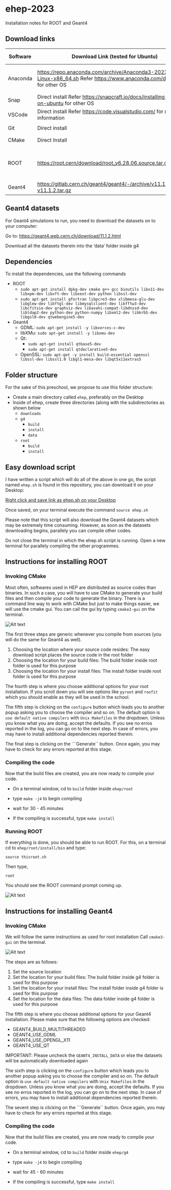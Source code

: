 # ehep-2023
Installation notes for ROOT and Geant4

## Download links

| Software | Download Link (tested for Ubuntu)                                                                                                                                      | Size (approx) | Install command                                                                                |
|----------|------------------------------------------------------------------------------------------------------------------------------------------------------------------------|---------------|------------------------------------------------------------------------------------------------|
| Anaconda | https://repo.anaconda.com/archive/Anaconda3-2023.07-2-Linux-x86_64.sh  Refer https://www.anaconda.com/download for other OS                                            | 1 GB          | ```chmod +x Anaconda3-2023.07-2-Linux-x86_64.sh``` ```./Anaconda3-2023.07-2-Linux-x86_64.sh``` |
| Snap     | Direct install  Refer https://snapcraft.io/docs/installing-snap-on-ubuntu for other OS                                                                                 | 5 MB          | ```sudo apt update``` ```sudo apt install snapd```                                             |
| VSCode   | Direct install Refer https://code.visualstudio.com/ for more information                                                                                               | 70 MB         | ```sudo snap install code --classic```                                                         |
| Git      | Direct install                                                                                                                                                         | 20 MB         | ```sudo snap install git-ubuntu --classic```                                                   |
| CMake    | Direct Install                                                                                                                                                         | 5 MB          | ```sudo snap install cmake --classic```                                                        |
| ROOT     | https://root.cern/download/root_v6.28.06.source.tar.gz                                                                                                                 | 200 MB        | To be discussed, refer to https://root.cern/install/ for requirements for your system          |
| Geant4   | https://gitlab.cern.ch/geant4/geant4/-/archive/v11.1.2/geant4-v11.1.2.tar.gz | 450 MB        | To be discussed …                                                                              |                                                                      |

## Geant4 datasets

For Geant4 simulations to run, you need to download the datasets on to your computer:

Go to: https://geant4.web.cern.ch/download/11.1.2.html

Download all the datasets therein into the ‘data’ folder inside g4

## Dependencies
To install the dependencies, use the following commands
- ROOT
  - ```sudo apt-get install dpkg-dev cmake g++ gcc binutils libx11-dev libxpm-dev libxft-dev libxext-dev python libssl-dev```
  - ```sudo apt-get install gfortran libpcre3-dev xlibmesa-glu-dev libglew-dev libftgl-dev libmysqlclient-dev libfftw3-dev libcfitsio-dev graphviz-dev libavahi-compat-libdnssd-dev libldap2-dev python-dev python-numpy libxml2-dev libkrb5-dev libgsl0-dev qtwebengine5-dev```
- Geant4
  - GDML: ```sudo apt-get install -y libxerces-c-dev```
  - libXMu: ```sudo apt-get install -y libxmu-dev```
  - Qt:
       - ```sudo apt-get install qtbase5-dev```
       - ```sudo apt-get install qtdeclarative5-dev```
  - OpenSSL: ```sudo apt-get -y install build-essential openssl libssl-dev libssl1.0 libgl1-mesa-dev libqt5x11extras5``` 
   

## Folder structure

For the sake of this preschool, we propose to use this folder structure:
- Create a main directory called `ehep`, preferably on the Desktop
- Inside of ehep, create three directories (along with the subdirectories as shown below
  - `downloads`
  - `g4`
    - `build`
    - `install`
    - `data`   
  - `root`
    - `build`
    - `install`

## Easy download script

I have written a script which will do all of the above in one go, the script named ```ehep.sh``` is found in this repository, you can download it on your Desktop:

<a id="raw-url" href="https://raw.githubusercontent.com/deepaksamuel/ehep-2023/main/ehep.sh">Right click and save link as ehep.sh on your Desktop</a>

Once saved, on your terminal execute the command ```source ehep.sh```

Please note that this script will also download the Geant4 datasets which may be extremely time consuming. However, as soon as the datasets downloading begins, parallely you can compile other codes. 

Do not close the terminal in which the ehep.sh script is running. Open a new terminal for parallely compiling the other programmes.

## Instructions for installing ROOT
### Invoking CMake
Most often, softwares used in HEP are distributed as source codes than binaries. In such a case, you will have to use CMake to generate your build files and then compile your code to generate the binary.
There is a command line way to work with CMake but just to make things easier, we will use the cmake gui.
You can call the gui by typing ```cmake3-gui``` on the terminal.

![Alt text](https://github.com/deepaksamuel/ehep-2023/blob/5813fbfefa253839e4fb65a8f2e34fe0c221aa1b/img/cmake-root.png "a title")

The first three steps are generic whenever you compile from sources (you will do the same for Geant4 as well).
  1. Choosing the location where your source code resides: The easy download script places the source code in the root folder
  2. Choosing the location for your build files: The build folder inside root folder is used for this purpose
  3. Choosing the location for your install files: The install folder inside root folder is used for this purpose

The fourth step is where you choose additional options for your root installation. If you scroll down you will see options like ```pyroot``` and ```roofit``` which you should enable as they will be used in the school.

The fifth step is clicking on the ```configure``` button which leads you to another popup asking you to choose the compiler and so on. The default option is ```use default native compilers``` with ```Unix Makefiles``` in the dropdown. Unless you know what you are doing, accept the defaults. If you see no erros reported in the log, you can go on to the next step. In case of errors, you may have to install additional dependencies reported therein. 

The final step is clicking on the ```Generate`` button. Once again, you may have to check for any errors reported at this stage.

### Compiling the code
Now that the build files are created, you are now ready to compile your code.

- On a terminal window, cd to ```build``` folder inside ```ehep/root```

- type ```make -j4``` to begin compiling

- wait for 30 - 45 minutes
  
- If the compiling is successful, type ```make install```  

### Running ROOT
If everything is done, you should be able to run ROOT. For this, on a terminal cd to  ```ehep/root/install/bin``` and type:

```source thisroot.sh```

Then type, 

```root```

You should see the ROOT command prompt coming up.

![Alt text](https://github.com/deepaksamuel/ehep-2023/blob/fa33b5dec029ec533230b8dcfe6c1854e520084f/img/root-prompt.png "a title")



## Instructions for installing Geant4
### Invoking CMake
We will follow the same instructions as used for root installation
Call ```cmake3-gui``` on the terminal.

![Alt text](https://github.com/deepaksamuel/ehep-2023/blob/f03ca7dd115b7b0ec88615d4a02792cf86207044/img/cmake-geant4.png "a title")

The steps are as follows:
  1. Set the source location
  2. Set the location for your build files: The build folder inside g4 folder is used for this purpose
  3. Set the location  for your install files: The install folder inside g4 folder is used for this purpose
  4. Set the location for the data files: The data folder inside g4 folder is used for this purpose

The fifth step is where you choose additional options for your Geant4 installation. Please make sure that the following options are checked:
- GEANT4_BUILD_MULTITHREADED
- GEANT4_USE_GDML
- GEANT4_USE_OPENGL_X11
- GEANT4_USE_QT

IMPORTANT: Please uncheck the ```GEANT4_INSTALL_DATA``` or else the datasets will be automatically downloaded again

The sixth step is clicking on the ```configure``` button which leads you to another popup asking you to choose the compiler and so on.  The default option is ```use default native compilers``` with ```Unix Makefiles``` in the dropdown. Unless you know what you are doing, accept the defaults. If you see no erros reported in the log, you can go on to the next step. In case of errors, you may have to install additional dependencies reported therein. 

The sevent step is clicking on the ```Generate`` button. Once again, you may have to check for any errors reported at this stage.

### Compiling the code
Now that the build files are created, you are now ready to compile your code.

- On a terminal window, cd to ```build``` folder inside ```ehep/g4```

- type ```make -j4``` to begin compiling

- wait for 45 - 60 minutes
  
- If the compiling is successful, type ```make install```  




